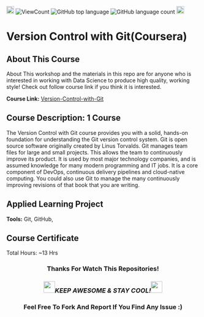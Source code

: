 <a href="https://github.com/bdfd"><img height=20 src="https://cdn.jsdelivr.net/gh/bdfd/Personal_Image_Repo/7.Color-Icon/Status/github.svg" alt="bdfd" /></a>
![ViewCount](<https://views.whatilearened.today/views/github/BDFD-LearningGround/Version-Control-with-Git_Coursera.1CD.svg?cache=remove>)
![GitHub top language](<https://img.shields.io/github/languages/top/BDFD-LearningGround/Version-Control-with-Git_Coursera.1CD?style=flat>)
![GitHub language count](https://img.shields.io/github/languages/count/BDFD-LearningGround/Version-Control-with-Git_Coursera.1CD?style=flat)
<img height=20 src="https://cdn.jsdelivr.net/gh/bdfd/Personal_Image_Repo/7.Color-Icon/Status/Done.svg" alt="bdfd" />

# Version Control with Git(Coursera)

## About This Course

About This workshop and the materials in this repo are for anyone who is interested in working with Data Science to produce high quality, working style! Check out follow course link if you think it is interested.

**Course Link:** [Version-Control-with-Git](https://www.coursera.org/learn/version-control-with-git)

## Course Description: 1 Course
The Version Control with Git course provides  you with a solid, hands-on foundation for understanding the Git version control system.  Git is open source software originally created by Linus Torvalds. Git manages team files for large and small projects. This allows the team to continuously improve its product. It is used by most major technology companies, and is assumed knowledge for many modern programming and IT jobs.  It is a core component of DevOps, continuous delivery pipelines and cloud-native computing. You could also use Git to manage the many continuously improving revisions of that book that you are writing. 

## Applied Learning Project

**Tools:** Git, GitHub,


## Course Certificate
Total Hours: ~13 Hrs

<div align="center">

### Thanks For Watch This Repositories!

### <img src="https://media.giphy.com/media/WUlplcMpOCEmTGBtBW/giphy.gif" width="30"><i>KEEP AWESOME & STAY COOL!</i><img src="https://media.giphy.com/media/WUlplcMpOCEmTGBtBW/giphy.gif" width="30">

### Feel Free To Fork And Report If You Find Any Issue :)

</div>
